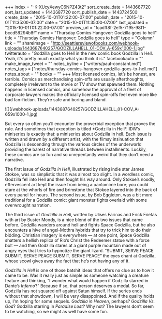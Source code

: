 +++
index = "-K-XUcyXewyC6NPZ43t2"
sort_create_date = 1443687720
sort_last_updated = 1443687720
sort_publish_date = 1443724500
create_date = "2015-10-01T01:22:00-07:00"
publish_date = "2015-10-01T11:35:00-07:00"
date = "2015-10-01T11:35:00-07:00"
last_updated = "2015-10-01T01:22:00-07:00"
preview_url = "fcadff8f-2ef5-7195-98f1-bccd58294b8f"
name = "Thursday Comics Hangover: Godzilla goes to hell"
title = "Thursday Comics Hangover: Godzilla goes to hell"
type = "Column"
link = ""
shareimage = "http://seattlereviewofbooks.com/webhook-uploads/1443687640257/GODZILLAHELL_01-COV_A-659x1000-1.jpg"
twitterauto = "Godzilla goes to Hell in the new comic book Godzilla in Hell. Yeah, it's pretty much exactly what you think it is."
facebookauto = ""
make_image_tweet = ""
notes_byline = ["writers/paul-constant.md"]
notes_tags = ["notes/thursday-comics-hangover-godzilla-goes-to-hell.md"]
notes_about = ""
books = ""
+++
Most licensed comics, let’s be honest, are terrible. Comics as merchandising spin-offs are usually afterthoughts, completely irrelevant to the movie or TV show that spawned them. Nothing happens in licensed comics, and somehow the approval of a fleet of corporate lawyers makes the officially licensed spin-offs feel even more like bad fan-fiction. They’re safe and boring and bland.

<p class="image-left">![](/webhook-uploads/1443687640257/GODZILLAHELL_01-COV_A-659x1000-1.jpg)</p>But every so often you’ll encounter the proverbial exception that proves the rule. And sometimes that exception is titled *Godzilla in Hell*. IDW’s miniseries is exactly that: a miniseries about Godzilla in hell. Each issue is written and drawn by a different artist, with the flimsy insinuation that Godzilla is descending through the various circles of the underworld providing the barest of narrative threads between installments. Luckily, these comics are so fun and so unrepentantly weird that they don’t need a narrative.

The first issue of *Godzilla in Hell*, illustrated by rising indie star James Stokoe, was so simplistic that it was almost too slight. In a wordless comic, Godzilla fell into Hell and then fought his way around. Only Stokoe’s noodly, effervescent art kept the issue from being a pantomime bore; you could stare at the whorls of fire and brimstone that Stokoe layered into the back of every panel for hours. The second issue, by Bob Eggleton, was a bit more traditional for a Godzilla comic: giant monster fights overlaid with some overwrought narration.

The third issue of *Godzilla in Hell*, written by Ulises Farinas and Erick Frietas with art by Buster Moody, is a nice blend of the two issues that came before. Godzilla wanders around hell and fights Space Godzilla, but he also encounters a hive of angel-Mothra hybrids that try to trick him to do their bidding. Christian imagery is everywhere — at one point, Space Godzilla shatters a hellish replica of Rio’s Christ the Redeemer statue with a force bolt — and then Godzilla stares at a giant purple mountain made out of angry eyes that tries to hypnotize the giant lizard. “SUBMIT, SERVE PEACE SUBMIT, SERVE PEACE SUBMIT, SERVE PEACE” the eyes chant at Godzilla, whose scowl gives away the fact that he’s not having any of it.

*Godzilla in Hell* is one of those batshit ideas that offers no clue as to how it came to be. Was it really just as simple as someone watching a creature feature and thinking, “I wonder what would happen if Godzilla starred in Dante’s *Inferno*?” Because if so, that person deserves a medal. So far, Godzilla has not squared off against Satan himself. If the series ends without that showdown, I will be very disappointed. And if the quality holds up, I’m hoping for some sequels. *Godzilla in Heaven*, perhaps? *Godzilla Vs. God*? Godzilla starring in *Paradise Lost*? Why not? The lawyers don’t seem to be watching, so we might as well have some fun. 